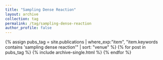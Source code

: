 ```yaml
---
title: "Sampling Dense Reaction"
layout: archive
collection: tag
permalink: /tag/sampling-dense-reaction
author_profile: false
---
```


{% assign pubs_tag = site.publications | where_exp:"item", "item.keywords contains 'sampling dense reaction'" | sort: "venue" %}
{% for post in pubs_tag %}
  {% include archive-single.html %}
{% endfor %}